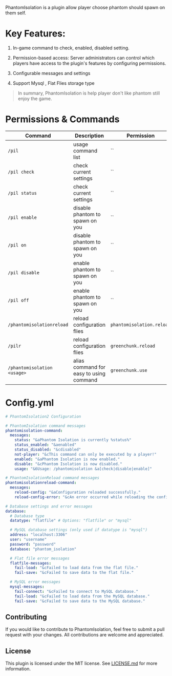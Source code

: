 PhantomIsolation is a plugin allow player choose phantom should spawn on them self.

# Key Features:

1.  In-game command to check, enabled, disabled setting.
     
2.  Permission-based access: Server administrators can control which players have access to the plugin's features by configuring permissions.
    
3. Configurable messages and settings
    
4. Support Mysql , Flat Flies storage type

> In summary, PhantomIsolation is help player don't like phantom still enjoy the game.

# Permissions & Commands
| Command | Description  | Permission | Default |
|--|--|--|--|
| `/pil` | usage command list | `` | `true`|
| `/pil check` | check current settings | `` | `true`|
| `/pil status` | check current settings | `` | `true`|
| `/pil enable` | disable phantom to spawn on you | `` | `true`|
| `/pil on` | disable phantom to spawn on you | `` | `true`|
| `/pil disable` | enable phantom to spawn on you | `` | `true`|
| `/pil off` | enable phantom to spawn on you | `` | `true`|
| `/phantomisolationreload` | reload configuration flies | `phantomisolation.reload ` | `false`|
| `/pilr` | reload configuration flies | `greenchunk.reload ` | `false`|
| `/phantomisolation <usage>` | alias command for easy to using command  | `greenchunk.use` | `true`|


# Config.yml
```yml
# PhantomIsolation2 Configuration

# PhantomIsolation command messages
phantomisolation-command:
  messages:
    status: "&aPhantom Isolation is currently %status%"
    status_enabled: "&aenabled"
    status_disabled: "&cdisabled"
    not-player: "&cThis command can only be executed by a player!"
    enabled: "&aPhantom Isolation is now enabled."
    disable: "&cPhantom Isolation is now disabled."
    usage: "&6Usage: /phantomisolation &a[check|disable|enable]"

# PhantomIsolationReload command messages
phantomisolationreload-command:
  messages:
    reload-config: "&aConfiguration reloaded successfully."
    reload-config-error: "&cAn error occurred while reloading the configuration."

# Database settings and error messages
database:
  # Database type
  datatype: "flatfile" # Options: "flatfile" or "mysql"

  # MySQL database settings (only used if datatype is "mysql")
  address: "localhost:3306"
  user: "username"
  password: "password"
  database: "phantom_isolation"

  # Flat file error messages
  flatfile-messages:
    fail-load: "&cFailed to load data from the flat file."
    fail-save: "&cFailed to save data to the flat file."

  # MySQL error messages
  mysql-messages:
    fail-connect: "&cFailed to connect to MySQL database."
    fail-load: "&cFailed to load data from the MySQL database."
    fail-save: "&cFailed to save data to the MySQL database."
```
## Contributing

If you would like to contribute to PhantomIsolation, feel free to submit a pull request with your changes. All contributions are welcome and appreciated.

## License
This plugin is licensed under the MIT license. See [LICENSE.md](https://github.com/Hynse/PhantomIsolation2/blob/master/LICENSE.md) for more information.
